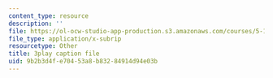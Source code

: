 ```yaml
---
content_type: resource
description: ''
file: https://ol-ocw-studio-app-production.s3.amazonaws.com/courses/5-111-principles-of-chemical-science-fall-2008/9b2b3d4fe70453a8b83284914d94e03b_sQx1Y_CArYA.srt
file_type: application/x-subrip
resourcetype: Other
title: 3play caption file
uid: 9b2b3d4f-e704-53a8-b832-84914d94e03b
---
```

